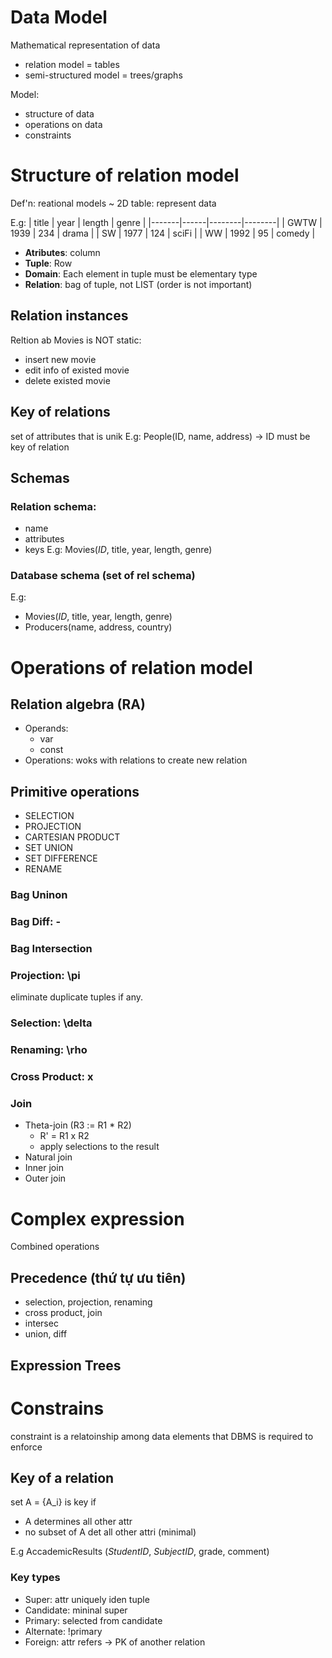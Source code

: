 # Data Model
Mathematical representation of data
- relation model = tables
- semi-structured model = trees/graphs

Model:
- structure of data
- operations on data
- constraints

# Structure of relation model
Def'n: reational models ~ 2D table: represent data

E.g: 
| title | year | length | genre  |
|-------|------|--------|--------|
| GWTW  | 1939 | 234    | drama  |
| SW    | 1977 | 124    | sciFi  |
| WW    | 1992 | 95     | comedy |

- **Atributes**: column
- **Tuple**: Row
- **Domain**: Each element in tuple must be elementary type
- **Relation**: bag of tuple, not LIST (order is not important)

## Relation instances
Reltion ab Movies is NOT static:
  - insert new movie
  - edit info of existed movie
  - delete existed movie

## Key of relations
set of attributes that is unik
E.g: People(ID, name, address)
-> ID must be key of relation

## Schemas

### Relation schema:
- name
- attributes
- keys
E.g: Movies(*ID*, title, year, length, genre)

### Database schema (set of rel schema)
E.g: 
- Movies(*ID*, title, year, length, genre)
- Producers(name, address, country)

# Operations of relation model

## Relation algebra (RA)
- Operands: 
  - var
  - const
- Operations: woks with relations to create new relation

## Primitive operations
- SELECTION
- PROJECTION
- CARTESIAN PRODUCT
- SET UNION
- SET DIFFERENCE
- RENAME

### Bag Uninon

### Bag Diff: -

### Bag Intersection

### Projection: \pi
eliminate duplicate tuples if any.

### Selection: \delta

### Renaming: \rho

### Cross Product: x

### Join
- Theta-join (R3 := R1 * R2)
    - R' = R1 x R2
    - apply selections to the result
- Natural join
- Inner join
- Outer join

# Complex expression
Combined operations

## Precedence (thứ tự ưu tiên)
- selection, projection, renaming
- cross product, join
- intersec
- union, diff

## Expression Trees

# Constrains
constraint is a relatoinship among data elements that DBMS is required to enforce

## Key of a relation
set A = {A_i} is key if
- A determines all other attr
- no subset of A det all other attri (minimal)

E.g AccademicResults (*StudentID*, *SubjectID*, grade, comment)

### Key types
- Super: attr uniquely iden tuple
- Candidate: mininal super
- Primary: selected from candidate
- Alternate: !primary
- Foreign: attr refers -> PK of another relation